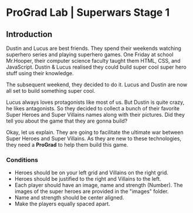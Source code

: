 # ProGrad Lab | Superwars Stage 1

## Introduction

Dustin and Lucus are best friends. They spend their weekends watching superhero series and playing superhero games. One Friday at school Mr.Hooper, their computer science faculty taught them HTML, CSS, and JavaScript. Dustin & Lucus realised they could build super cool super hero stuff using their knowledge. 

The subsequent weekend, they decided to do it. Lucus and Dustin are now all set to build something super cool.

Lucus always loves protagonists like most of us. But Dustin is quite crazy, he likes antagonists. So they decided to collect a bunch of their favorite Super Heroes and Super Villains names along with their pictures. Did they tell you about the game that they are gonna build? 

Okay, let us explain. They are going to facilitate the ultimate war between Super Heroes and Super Villains. As they are new to these technologies, they need a **ProGrad** to help them build this game.

### Conditions


* Heroes should be on your left grid and Villains on the right grid.
* Heroes should be justified to the right and Villains to the left.
* Each player should have an image, name and strength (Number). The images of the super heroes are provided in the "images" folder.
* Name and strength should be center aligned.
* Make the players equally spaced apart.


